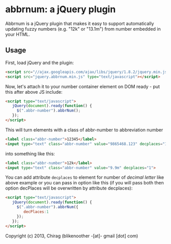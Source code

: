 # abbrnum: a jQuery plugin

Abbrnum is a jQuery plugin that makes it easy to support automatically updating
fuzzy numbers (e.g. "12k" or "13.1m") from number embedded in your HTML.

## Usage

First, load jQuery and the plugin:

```html
<script src="//ajax.googleapis.com/ajax/libs/jquery/1.8.2/jquery.min.js" type="text/javascript"></script>
<script src="jquery.abbrnum.min.js" type="text/javascript"></script>
```

Now, let's attach it to your number container element on DOM ready - put this after above JS include:

```html
<script type="text/javascript">
   jQuery(document).ready(function() {
     $(".abbr-number").abbrNum();
   });
</script>
```

This will turn elements with a class of abbr-number to abbreviation number

```html
<label class="abbr-number">12345</label>
<input type="text" class="abbr-number" value="9865468.123" decplaces="1">
```

into something like this:

```html
<label class="abbr-number">12k</label>
<input type="text" class="abbr-number" value="9.9m" decplaces="1">
```
You can add attribute `decplaces` to element for number of *decimal letter* like above example or you can pass in option like this (if you will pass both then option decPlaces will be overwritten by attribute decplaces):

```html
<script type="text/javascript">
   jQuery(document).ready(function() {
     $(".abbr-number").abbrNum({
     	decPlaces:1
     });
   });
</script>
```

Copyright (c) 2013, Chirag (blikenoother -[at]- gmail [dot] com)